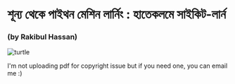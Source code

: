 # শূন্য থেকে পাইথন মেশিন লার্নিং : হাতেকলমে সাইকিট-লার্ন 
### (by Rakibul Hassan)

<img src ="https://gblobscdn.gitbook.com/assets%2F-LBKRrYA0FHxhMmdz6es%2F-Lja5mvNj7Tc1PZnNLoK%2F-Lja7uEyXqyqB4CHf8Dn%2FShunno-Thek-Python-Machine-Learning-Cover-Final-05-07-2019.png?alt=media&token=e7af5eaa-2506-4aa7-91a7-7a93efbd7403" title="turtle">




I'm not uploading pdf for copyright issue but if you need one, you can email me :)
